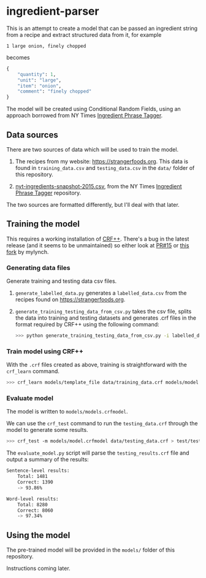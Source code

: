 # ingredient-parser

This is an attempt to create a model that can be passed an ingredient string from a recipe and extract structured data from it, for example

```
1 large onion, finely chopped
```

becomes

```python
{
    "quantity": 1,
    "unit": "large",
    "item": "onion",
    "comment": "finely chopped"
}
```
The model will be created using Conditional Random Fields, using an approach borrowed from NY Times [Ingredient Phrase Tagger](https://github.com/NYTimes/ingredient-phrase-tagger).

## Data sources

There are two sources of data which will be used to train the model.

1. The recipes from my website: https://strangerfoods.org. This data is found in  ```training_data.csv``` and ```testing_data.csv``` in the ```data/``` folder of this repository.

2. [nyt-ingredients-snapshot-2015.csv](https://github.com/nytimes/ingredient-phrase-tagger/blob/master/nyt-ingredients-snapshot-2015.csv), from the NY Times [Ingredient Phrase Tagger](https://github.com/NYTimes/ingredient-phrase-tagger) repository.

The two sources are formatted differently, but I'll deal with that later.

## Training the model

This requires a working installation of [CRF++](https://taku910.github.io/crfpp/). There's a bug in the latest release (and it seems to be unmaintained) so either look at [PR#15](https://github.com/taku910/crfpp/pull/15) or [this fork](https://github.com/mtlynch/crfpp) by mylynch.

### Generating data files

Generate training and testing data csv files.

1. ```generate_labelled_data.py``` generates a ```labelled_data.csv``` from the recipes found on https://strangerfoods.org.

2. ```generate_training_testing_data_from_csv.py``` takes the csv file, splits the data into training and testing datasets and generates .crf files in the format required by CRF++ using the following command:

   ```bash
   >>> python generate_training_testing_data_from_csv.py -i labelled_data.csv -o training_data.crf -t testing_data.crf 
   ```


### Train model using CRF++

With the ```.crf``` files created as above, training is straightforward with the ```crf_learn``` command.

```bash
>>> crf_learn models/template_file data/training_data.crf models/model.crfmodel
```

### Evaluate model

The model is written to ```models/models.crfmodel```.

We can use the ```crf_test``` command to run the ```testing_data.crf``` through the model to generate some results.

```bash
>>> crf_test -m models/model.crfmodel data/testing_data.crf > test/testing_results.crf      
```

The ```evaluate_model.py``` script will parse the ```testing_results.crf``` file and output a summary of the results:

```bash
Sentence-level results:
	Total: 1481
	Correct: 1390
	-> 93.86%

Word-level results:
	Total: 8280
	Correct: 8060
	-> 97.34%

```

## Using the model

The pre-trained model will be provided in the ```models/``` folder of this repository.

Instructions coming later.
